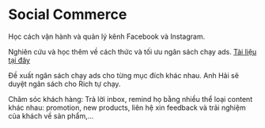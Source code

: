 # Social Commerce

Học cách vận hành và quản lý kênh Facebook và Instagram. &#x20;

Nghiên cứu và học thêm về cách thức và tối ưu ngân sách chạy ads. [Tài liệu tại đây](https://drive.google.com/drive/folders/134uqU-5yaZrYMr5i7qdNGK69FRk665Vy?usp=drive\_link)

Đề xuất ngân sách chạy ads cho từng mục đích khác nhau. Anh Hải sẽ duyệt ngân sách cho Rich tự chạy.

Chăm sóc khách hàng: Trả lời inbox, remind họ bằng nhiều thể loại content khác nhau: promotion, new products, liên hệ xin feedback và trải nghiệm của khách về sản phẩm,...
